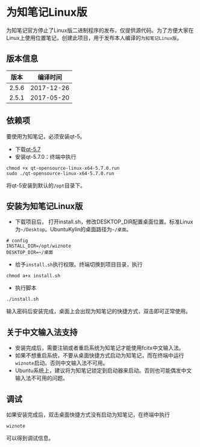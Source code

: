 # 为知笔记Linux版


为知笔记官方停止了Linux版二进制程序的发布，仅提供源代码。为了方便大家在Linux上使用位置笔记，创建此项目，用于发布本人编译的``为知笔记Linux版``。

## 版本信息

| 版本 | 编译时间 |
|:--:|:--:|
|2.5.6 | 2017-12-26 |
|2.5.1 | 2017-05-20 |

## 依赖项
要使用为知笔记，必须安装qt-5。

+ 下载[qt-5.7](http://download.qt.io/official_releases/qt/5.7/5.7.0/qt-opensource-linux-x64-5.7.0.run)
+ 安装qt-5.7.0：终端中执行

```
chmod +x qt-opensource-linux-x64-5.7.0.run
sudo ./qt-opensource-linux-x64-5.7.0.run
```
将qt-5安装到默认的``/opt``目录下。

## 安装为知笔记Linux版

+ 下载项目后， 打开install.sh，修改DESKTOP_DIR配置桌面位置。标准Linux为``~/Desktop``。UbuntuKylin的桌面路径为``~/桌面``。
```
# config
INSTALL_DIR=/opt/wiznote
DESKTOP_DIR=~/桌面
```
+ 给予``install.sh``执行权限。终端切换到项目目录，执行
```
chmod a+x install.sh
```
+ 执行脚本
```
./install.sh
```
输入密码后安装完成，桌面上会出现为知笔记的快捷方式，双击即可正常使用。

## 关于中文输入法支持

+ 安装完成后，需要注销或者重启系统为知笔记才能使用fcitx中文输入法。
+ 如果不想重启系统，不要从桌面快捷方式启动为知笔记，而在终端中运行``wiznote``启动。否则中文输入法不可用。
+ Ubuntu系统上，建议将为知笔记锁定到启动器来启动。否则也可能偶发中文输入法不可用的问题。

## 调试
如果安装完成后，双击桌面快捷方式没有启动为知笔记，在终端中执行
```
wiznote
```
可以得到调试信息。
